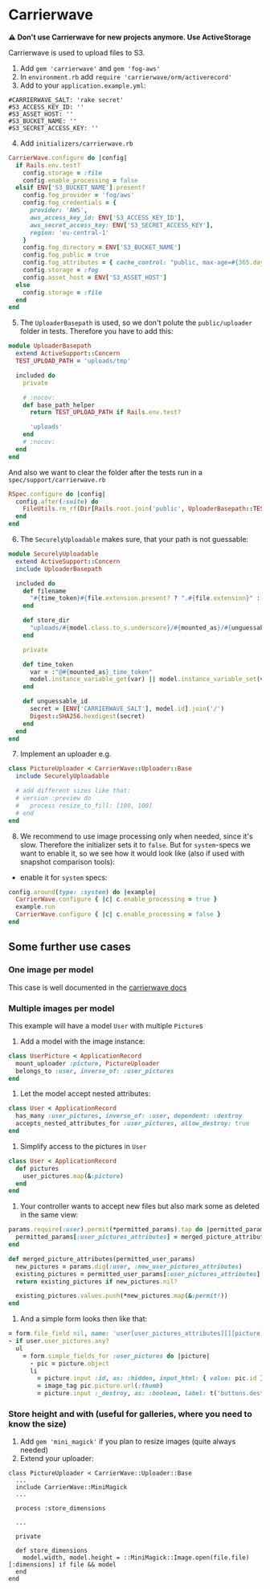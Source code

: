 # Carrierwave

**⚠️ Don't use Carrierwave for new projects anymore. Use ActiveStorage**

Carrierwave is used to upload files to S3.

1. Add `gem 'carrierwave'` and `gem 'fog-aws'`
1. In `environment.rb` add `require 'carrierwave/orm/activerecord'`
1. Add to your `application.example.yml`:

```
#CARRIERWAVE_SALT: 'rake secret'
#S3_ACCESS_KEY_ID: ''
#S3_ASSET_HOST: ''
#S3_BUCKET_NAME: ''
#S3_SECRET_ACCESS_KEY: ''
```

4. Add `initializers/carrierwave.rb`

```rb
CarrierWave.configure do |config|
  if Rails.env.test?
    config.storage = :file
    config.enable_processing = false
  elsif ENV['S3_BUCKET_NAME'].present?
    config.fog_provider = 'fog/aws'
    config.fog_credentials = {
      provider: 'AWS',
      aws_access_key_id: ENV['S3_ACCESS_KEY_ID'],
      aws_secret_access_key: ENV['S3_SECRET_ACCESS_KEY'],
      region: 'eu-central-1'
    }
    config.fog_directory = ENV['S3_BUCKET_NAME']
    config.fog_public = true
    config.fog_attributes = { cache_control: "public, max-age=#{365.days.to_i}" }
    config.storage = :fog
    config.asset_host = ENV['S3_ASSET_HOST']
  else
    config.storage = :file
  end
end
```

5. The `UploaderBasepath` is used, so we don't polute the `public/uploader` folder in tests. Therefore you have to add this:

```rb
module UploaderBasepath
  extend ActiveSupport::Concern
  TEST_UPLOAD_PATH = 'uploads/tmp'

  included do
    private

    # :nocov:
    def base_path_helper
      return TEST_UPLOAD_PATH if Rails.env.test?

      'uploads'
    end
    # :nocov:
  end
end
```

And also we want to clear the folder after the tests run in a `spec/support/carrierwave.rb`

```rb
RSpec.configure do |config|
  config.after(:suite) do
    FileUtils.rm_rf(Dir[Rails.root.join('public', UploaderBasepath::TEST_UPLOAD_PATH)])
  end
end

```

6. The `SecurelyUploadable` makes sure, that your path is not guessable:

```rb
module SecurelyUploadable
  extend ActiveSupport::Concern
  include UploaderBasepath

  included do
    def filename
      "#{time_token}#{file.extension.present? ? ".#{file.extension}" : ''}"
    end

    def store_dir
      "uploads/#{model.class.to_s.underscore}/#{mounted_as}/#{unguessable_id}"
    end

    private

    def time_token
      var = :"@#{mounted_as}_time_token"
      model.instance_variable_get(var) || model.instance_variable_set(var, (Time.now.to_f * 1000).to_i)
    end

    def unguessable_id
      secret = [ENV['CARRIERWAVE_SALT'], model.id].join('/')
      Digest::SHA256.hexdigest(secret)
    end
  end
end
```

7. Implement an uploader e.g.

```rb
class PictureUploader < CarrierWave::Uploader::Base
  include SecurelyUploadable

  # add different sizes like that:
  # version :preview do
  #   process resize_to_fill: [100, 100]
  # end
end
```

8. We recommend to use image processing only when needed, since it's slow. Therefore the initializer sets it to `false`. But for `system`-specs we want to enable it, so we see how it would look like (also if used with snapshot comparison tools):

* enable it for `system` specs:

```rb
config.around(type: :system) do |example|
  CarrierWave.configure { |c| c.enable_processing = true }
  example.run
  CarrierWave.configure { |c| c.enable_processing = false }
end
```

## Some further use cases

### One image per model

This case is well documented in the [carrierwave docs](https://github.com/carrierwaveuploader/carrierwave)

### Multiple images per model

This example will have a model `User` with multiple `Picture`s

1. Add a model with the image instance:

```rb
class UserPicture < ApplicationRecord
  mount_uploader :picture, PictureUploader
  belongs_to :user, inverse_of: :user_pictures
end
```

1. Let the model accept nested attributes:

```rb
class User < ApplicationRecord
  has_many :user_pictures, inverse_of: :user, dependent: :destroy
  accepts_nested_attributes_for :user_pictures, allow_destroy: true
end
```

1. Simplify access to the pictures in `User`

```rb
class User < ApplicationRecord
  def pictures
    user_pictures.map(&:picture)
  end
end
```

1. Your controller wants to accept new files but also mark some as deleted in the same view:

```rb
params.require(:user).permit(*permitted_params).tap do |permitted_params|
  permitted_params[:user_pictures_attributes] = merged_picture_attributes(permitted_params)
end

def merged_picture_attributes(permitted_user_params)
  new_pictures = params.dig(:user, :new_user_pictures_attributes)
  existing_pictures = permitted_user_params[:user_pictures_attributes] || {}
  return existing_pictures if new_pictures.nil?

  existing_pictures.values.push(*new_pictures.map(&:permit!))
end
```

1. And a simple form looks then like that:

```rb
= form.file_field nil, name: 'user[user_pictures_attributes][][picture]', multiple: true
- if user.user_pictures.any?
  ul
    = form.simple_fields_for :user_pictures do |picture|
      - pic = picture.object
      li
        = picture.input :id, as: :hidden, input_html: { value: pic.id }, wrapper: false
        = image_tag pic.picture.url(:thumb)
        = picture.input :_destroy, as: :boolean, label: t('buttons.destroy')
```

### Store height and with (useful for galleries, where you need to know the size)

1. Add `gem 'mini_magick'` if you plan to resize images (quite always needed)
1. Extend your uploader:

```
class PictureUploader < CarrierWave::Uploader::Base
  ...
  include CarrierWave::MiniMagick
  ...

  process :store_dimensions

  ...

  private

  def store_dimensions
    model.width, model.height = ::MiniMagick::Image.open(file.file)[:dimensions] if file && model
  end
end
```
